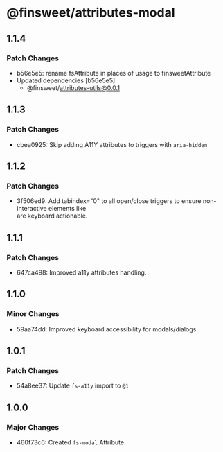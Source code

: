 # @finsweet/attributes-modal

## 1.1.4

### Patch Changes

- b56e5e5: rename fsAttribute in places of usage to finsweetAttribute
- Updated dependencies [b56e5e5]
  - @finsweet/attributes-utils@0.0.1

## 1.1.3

### Patch Changes

- cbea0925: Skip adding A11Y attributes to triggers with `aria-hidden`

## 1.1.2

### Patch Changes

- 3f506ed9: Add tabindex="0" to all open/close triggers to ensure non-interactive elements like <div> are keyboard actionable.

## 1.1.1

### Patch Changes

- 647ca498: Improved a11y attributes handling.

## 1.1.0

### Minor Changes

- 59aa74dd: Improved keyboard accessibility for modals/dialogs

## 1.0.1

### Patch Changes

- 54a8ee37: Update `fs-a11y` import to `@1`

## 1.0.0

### Major Changes

- 460f73c6: Created `fs-modal` Attribute
